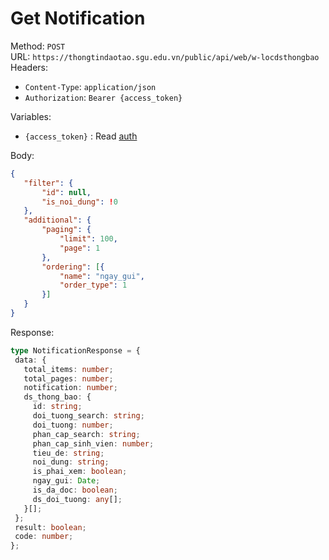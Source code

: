 # Get Notification

Method: `POST`  
URL: `https://thongtindaotao.sgu.edu.vn/public/api/web/w-locdsthongbao`  
Headers:  
 - `Content-Type`: `application/json`  
 - `Authorization`: `Bearer {access_token}`

Variables:  
 - `{access_token}` : Read [auth](auth.md)

Body:  
 ```json
 {
    "filter": {
        "id": null,
        "is_noi_dung": !0
    },
    "additional": {
        "paging": {
            "limit": 100,
            "page": 1
        },
        "ordering": [{
            "name": "ngay_gui",
            "order_type": 1
        }]
    }
}
 ```

Response:  
 ```ts
type NotificationResponse = {
  data: {
    total_items: number;
    total_pages: number;
    notification: number;
    ds_thong_bao: {
      id: string;
      doi_tuong_search: string;
      doi_tuong: number;
      phan_cap_search: string;
      phan_cap_sinh_vien: number;
      tieu_de: string;
      noi_dung: string;
      is_phai_xem: boolean;
      ngay_gui: Date;
      is_da_doc: boolean;
      ds_doi_tuong: any[];
    }[];
  };
  result: boolean;
  code: number;
};

 ```

